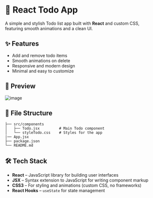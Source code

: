# 📝 React Todo App

A simple and stylish Todo list app built with **React** and custom CSS, featuring smooth animations and a clean UI.

## ✨ Features

- Add and remove todo items
- Smooth animations on delete
- Responsive and modern design
- Minimal and easy to customize

## 📸 Preview

![image](https://github.com/user-attachments/assets/b1fe9863-5e27-4cb0-a182-41c015f8ffd2)

## 📁 File Structure

```
├── src/components
│   ├── Todo.jsx         # Main Todo component
│   └── styleTodo.css    # Styles for the app
|── App.jsx   
├── package.json
└── README.md

```


## 🛠 Tech Stack

- **React** – JavaScript library for building user interfaces
- **JSX** – Syntax extension to JavaScript for writing component markup
- **CSS3** – For styling and animations (custom CSS, no frameworks)
- **React Hooks** – `useState` for state management
